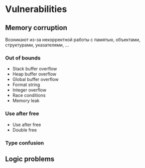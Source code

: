 # Vulnerabilities

## Memory corruption

Возникают из-за некорректной работы с памятью, объектами, структурами, указателями, ...

### Out of bounds

* Stack buffer overflow
* Heap buffer overflow
* Global buffer overflow
* Format string
* Integer overflow
* Race conditions
* Memory leak

### Use after free

* Use after free
* Double free

### Type confusion

## Logic problems
